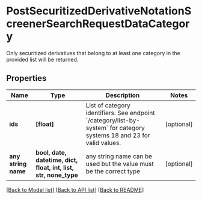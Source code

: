 # PostSecuritizedDerivativeNotationScreenerSearchRequestDataCategory

Only securitized derivatives that belong to at least one category in the provided list will  be returned.

## Properties
Name | Type | Description | Notes
------------ | ------------- | ------------- | -------------
**ids** | **[float]** | List of category identifiers. See endpoint &#x60;/category/list-by-system&#x60; for category systems 18 and 23 for valid values. | [optional] 
**any string name** | **bool, date, datetime, dict, float, int, list, str, none_type** | any string name can be used but the value must be the correct type | [optional]

[[Back to Model list]](../README.md#documentation-for-models) [[Back to API list]](../README.md#documentation-for-api-endpoints) [[Back to README]](../README.md)


